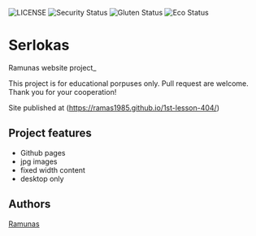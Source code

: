 ![LICENSE](https://img.shields.io/badge/license-MIT-blue.svg?style=flat-square)
![Security Status](https://img.shields.io/security-headers?label=Security&url=https%3A%2F%2Fgithub.com&style=flat-square)
![Gluten Status](https://img.shields.io/badge/Gluten-Free-green.svg)
![Eco Status](https://img.shields.io/badge/ECO-Friendly-green.svg)

# Serlokas

Ramunas website project_

This project is for educational porpuses only. Pull request are welcome. Thank you for your cooperation!

Site published at (https://ramas1985.github.io/1st-lesson-404/)

## Project features

- Github pages
- jpg images
- fixed width content
- desktop only

## Authors

[Ramunas](https://github.com/Ramas1985)
